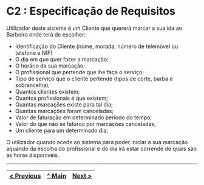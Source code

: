 # C2 : Especificação de Requisitos

Utilizador deste sistema é um Cliente que quererá marcar a sua ida ao Barbeiro onde terá de escolher:
- Identificação do Cliente (nome, morada, número de telemóvel ou telefone e NIF)
- O dia em que quer fazer a marcação;
- O horário da sua marcação;
- O profissional que pertende que lhe faça o serviço;
- Tipo de serviço que o cliente pertende (tipos de corte, barba e sobrancelha);
- Quantos clientes existem;
- Quantos profissionais é que existem;
- Quantas marcações existe para tal dia;
- Quantas marcações foram canceladas;
- Valor de faturação em determinado período do tempo;
- Valor do que não se faturou por marcações canceladas;
- Um cliente para um determinado dia;

O utilizador quando acede ao sistema para poder iniciar a sua marcação aquando da escolha do profissional e do dia  irá estar corrende de quais são as horas disponiveis.


---
[< Previous](rei01.md) | [^ Main](https://github.com/exemploTrabalho/reportSIBD/) | [Next >](rei03.md)
:--- | :---: | ---: 
